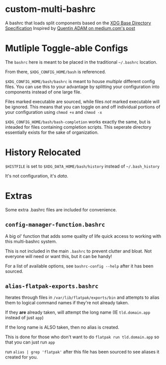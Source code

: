 # custom-multi-bashrc
A bashrc that loads split components based on the [XDG Base Directory Specification](https://specifications.freedesktop.org/basedir-spec/basedir-spec-latest.html)
Inspired by [Quentin ADAM on medium.com's post](https://medium.com/@waxzce/use-bashrc-d-directory-instead-of-bloated-bashrc-50204d5389ff)

# Mutliple Toggle-able Configs
The `bashrc` here is meant to be placed in the traditional `~/.bashrc` location.

From there, `$XDG_CONFIG_HOME/bash` is referenced.

`$XDG_CONFIG_HOME/bash/bashrc` is meant to house *multiple* different config files. You can use this to your advantage by splitting your configuration into components instead of one large file.

Files marked executable are sourced, while files *not* marked executable will be ignored. This means that you can toggle on and off individual portions of your configuration using `chmod +x` and `chmod -x`

`$XDG_CONFIG_HOME/bash/bash-completion` works exactly the same, but is inteaded for files containing completion scripts. This seperate directory essentially exists for the sake of organization.

# History Relocated
`$HISTFILE` is set to `$XDG_DATA_HOME/bash/history` instead of `~/.bash_history`

It's not configuration, it's *data*.

# Extras
Some extra .bashrc files are included for convenience.

## `config-manager-function.bashrc`
A big ol' function that adds some quality of life quick access to working with this multi-bashrc system.

This is not included in the main `.bashrc` to prevent clutter and bloat. Not everyone will need or want this, but it can be handy!

For a list of available options, see `bashrc-config --help` after it has been sourced.

## `alias-flatpak-exports.bashrc`
Iterates through files in `/var/lib/flatpak/exports/bin` and attempts to alias them to logical command names if they're not already taken.

If they **are** already taken, will attempt the long name (IE `tld.domain.app` instead of just `app`)

If the long name is ALSO taken, then no alias is created.

This is done for those who don't want to do `flatpak run tld.domain.app` so that you can just run `app`

run `alias | grep 'flatpak'` after this file has been sourced to see aliases it created for you.
